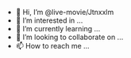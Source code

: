 - 👋 Hi, I’m @live-movie/Jtnxxlm
- 👀 I’m interested in ...
- 🌱 I’m currently learning ...
- 💞️ I’m looking to collaborate on ...
- 📫 How to reach me ...

<!---
live-movie/live-movie is a ✨ special ✨ repository because its `README.md` (this file) appears on your GitHub profile.
You can click the Preview link to take a look at your changes.
--->
